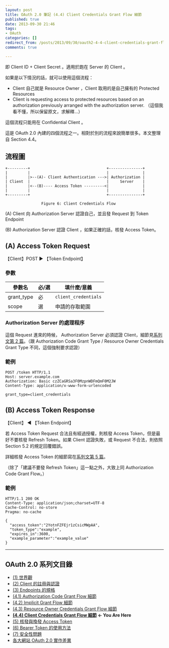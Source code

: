 ```yaml
---
layout: post
title: OAuth 2.0 筆記 (4.4) Client Credentials Grant Flow 細節
published: true
date: 2013-09-30 21:46
tags:
- OAuth
categories: []
redirect_from: /posts/2013/09/30/oauth2-4-4-client-credentials-grant-flow
comments: true

---
```

即 Client ID + Client Secret 。適用於跑在 Server 的 Client 。

如果是以下情況的話，就可以使用這個流程：

* Client 自己就是 Resource Owner ，Client 取用的是自己擁有的 Protected Resources
* Client is requesting access to protected resources based on an authorization previously arranged with the authorization server. （這個我看不懂，所以保留原文，求解釋…）

這個流程只能用在 Confidential Client 。

這是 OAuth 2.0 內建的四個流程之一。相對於別的流程來說簡單很多。本文整理自 Section 4.4。

<!--more-->

## 流程圖

    +---------+                                  +---------------+
    |         |                                  |               |
    |         |>--(A)- Client Authentication --->| Authorization |
    | Client  |                                  |     Server    |
    |         |<--(B)---- Access Token ---------<|               |
    |         |                                  |               |
    +---------+                                  +---------------+
    
                    Figure 6: Client Credentials Flow

(A) Client 向 Authorization Server 認證自己，並且發 Request 到 Token Endpoint

(B) Authorization Server 認證 Client ，如果正確的話，核發 Access Token。

## (A) Access Token Request

【Client】POST ▶ 【Token Endpoint】

### 參數

| 參數名 | 必/選 | 填什麼/意義 |
|-------|------|------------|
| grant_type | 必 | `client_credentials` |
| scope | 選 | 申請的存取範圍 |

### Authorization Server 的處理程序

這個 Request 進來的時候， Authorization Server 必須認證 Client，細節見[系列文第 2 篇](http://blog.yorkxin.org/posts/2013/09/30/oauth2-2-cilent-registration/)。（跟 Authorization Code Grant Type / Resource Owner Credentials Grant Type 不同，這個強制要求認證）

### 範例

    POST /token HTTP/1.1
    Host: server.example.com
    Authorization: Basic czZCaGRSa3F0MzpnWDFmQmF0M2JW
    Content-Type: application/x-www-form-urlencoded
    
    grant_type=client_credentials

## (B) Access Token Response

【Client】 ◀ 【Token Endpoint】

若 Access Token Request 合法且有經過授權，則核發 Access Token，但是最好不要核發 Refresh Token。如果 Client 認證失敗，或 Request 不合法，則依照 Section 5.2 的規定回覆錯誤。

詳細核發 Access Token 的細節寫在[系列文第 5 篇](http://blog.yorkxin.org/posts/2013/09/30/oauth2-5-issuing-tokens/)。

（除了「建議不要發 Refresh Token」這一點之外，大致上同 Authorization Code Grant Flow。）

### 範例

    HTTP/1.1 200 OK
    Content-Type: application/json;charset=UTF-8
    Cache-Control: no-store
    Pragma: no-cache
    
    {
      "access_token":"2YotnFZFEjr1zCsicMWpAA",
      "token_type":"example",
      "expires_in":3600,
      "example_parameter":"example_value"
    }

---

## OAuth 2.0 系列文目錄

* [(1) 世界觀](http://blog.yorkxin.org/posts/2013/09/30/oauth2-1-introduction/)
* [(2) Client 的註冊與認證](http://blog.yorkxin.org/posts/2013/09/30/oauth2-2-cilent-registration/)
* [(3) Endpoints 的規格](http://blog.yorkxin.org/posts/2013/09/30/oauth2-3-endpoints/)
* [(4.1) Authorization Code Grant Flow 細節](http://blog.yorkxin.org/posts/2013/09/30/oauth2-4-1-auth-code-grant-flow/)
* [(4.2) Implicit Grant Flow 細節](http://blog.yorkxin.org/posts/2013/09/30/oauth2-4-2-implicit-grant-flow/)
* [(4.3) Resource Owner Credentials Grant Flow 細節](http://blog.yorkxin.org/posts/2013/09/30/oauth2-4-3-resource-owner-credentials-grant-flow/)
* **[(4.4) Client Credentials Grant Flow 細節](http://blog.yorkxin.org/posts/2013/09/30/oauth2-4-4-client-credentials-grant-flow/) ← You Are Here**
* [(5) 核發與換發 Access Token](http://blog.yorkxin.org/posts/2013/09/30/oauth2-5-issuing-tokens/)
* [(6) Bearer Token 的使用方法](http://blog.yorkxin.org/posts/2013/09/30/oauth2-6-bearer-token/)
* [(7) 安全性問題](http://blog.yorkxin.org/posts/2013/09/30/oauth2-7-security-considerations/)
* [各大網站 OAuth 2.0 實作差異](http://blog.yorkxin.org/posts/2013/09/30/oauth2-implementation-differences-among-famous-sites/)
